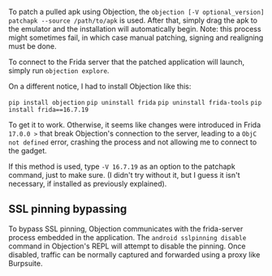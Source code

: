To patch a pulled apk using Objection, the `objection [-V optional_version] patchapk --source /path/to/apk` is used. After that, simply drag the apk to the emulator and the installation will automatically begin. Note: this process might sometimes fail, in which case manual patching, signing and realigning must be done.

To connect to the Frida server that the patched application will launch, simply run `objection explore`.

On a different notice, I had to install Objection like this:

`pip install objection`
`pip uninstall frida`
`pip uninstall frida-tools`
`pip install frida==16.7.19`

To get it to work. Otherwise, it seems like changes were introduced in Frida `17.0.0 >` that break Objection's connection to the server, leading to a `ObjC not defined` error, crashing the process and not allowing me to connect to the gadget.

If this method is used, type `-V 16.7.19` as an option to the patchapk command, just to make sure. (I didn't try without it, but I guess it isn't necessary, if installed as previously explained).

## SSL pinning bypassing

To bypass SSL pinning, Objection communicates with the frida-server process embedded in the application. The `android sslpinning disable` command in Objection's REPL will attempt to disable the pinning. Once disabled, traffic can be normally captured and forwarded using a proxy like Burpsuite.